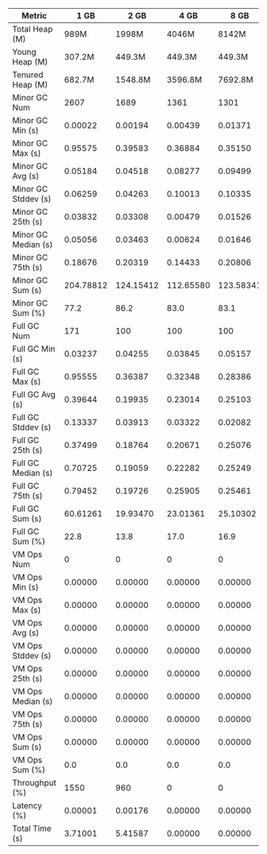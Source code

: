 | Metric | 1 GB | 2 GB | 4 GB | 8 GB |
|------|----|----|----|----|
| Total Heap (M) | 989M | 1998M | 4046M | 8142M |
| Young Heap (M) | 307.2M | 449.3M | 449.3M | 449.3M |
| Tenured Heap (M) | 682.7M | 1548.8M | 3596.8M | 7692.8M |
| Minor GC Num | 2607 | 1689 | 1361 | 1301 |
| Minor GC Min (s) | 0.00022 | 0.00194 | 0.00439 | 0.01371 |
| Minor GC Max (s) | 0.95575 | 0.39583 | 0.36884 | 0.35150 |
| Minor GC Avg (s) | 0.05184 | 0.04518 | 0.08277 | 0.09499 |
| Minor GC Stddev (s) | 0.06259 | 0.04263 | 0.10013 | 0.10335 |
| Minor GC 25th (s) | 0.03832 | 0.03308 | 0.00479 | 0.01526 |
| Minor GC Median (s) | 0.05056 | 0.03463 | 0.00624 | 0.01646 |
| Minor GC 75th (s) | 0.18676 | 0.20319 | 0.14433 | 0.20806 |
| Minor GC Sum (s) | 204.78812 | 124.15412 | 112.65580 | 123.58341 |
| Minor GC Sum (%) | 77.2 | 86.2 | 83.0 | 83.1 |
| Full GC Num | 171 | 100 | 100 | 100 |
| Full GC Min (s) | 0.03237 | 0.04255 | 0.03845 | 0.05157 |
| Full GC Max (s) | 0.95555 | 0.36387 | 0.32348 | 0.28386 |
| Full GC Avg (s) | 0.39644 | 0.19935 | 0.23014 | 0.25103 |
| Full GC Stddev (s) | 0.13337 | 0.03913 | 0.03322 | 0.02082 |
| Full GC 25th (s) | 0.37499 | 0.18764 | 0.20671 | 0.25076 |
| Full GC Median (s) | 0.70725 | 0.19059 | 0.22282 | 0.25249 |
| Full GC 75th (s) | 0.79452 | 0.19726 | 0.25905 | 0.25461 |
| Full GC Sum (s) | 60.61261 | 19.93470 | 23.01361 | 25.10302 |
| Full GC Sum (%) | 22.8 | 13.8 | 17.0 | 16.9 |
| VM Ops Num | 0 | 0 | 0 | 0 |
| VM Ops Min (s) | 0.00000 | 0.00000 | 0.00000 | 0.00000 |
| VM Ops Max (s) | 0.00000 | 0.00000 | 0.00000 | 0.00000 |
| VM Ops Avg (s) | 0.00000 | 0.00000 | 0.00000 | 0.00000 |
| VM Ops Stddev (s) | 0.00000 | 0.00000 | 0.00000 | 0.00000 |
| VM Ops 25th (s) | 0.00000 | 0.00000 | 0.00000 | 0.00000 |
| VM Ops Median (s) | 0.00000 | 0.00000 | 0.00000 | 0.00000 |
| VM Ops 75th (s) | 0.00000 | 0.00000 | 0.00000 | 0.00000 |
| VM Ops Sum (s) | 0.00000 | 0.00000 | 0.00000 | 0.00000 |
| VM Ops Sum (%) | 0.0 | 0.0 | 0.0 | 0.0 |
| Throughput (%) | 1550 | 960 | 0 | 0 |
| Latency (%) | 0.00001 | 0.00176 | 0.00000 | 0.00000 |
| Total Time (s) | 3.71001 | 5.41587 | 0.00000 | 0.00000 |
